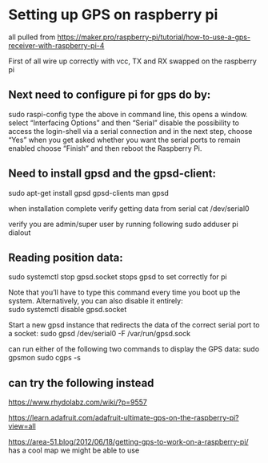 # Setting up GPS on raspberry pi
all pulled from https://maker.pro/raspberry-pi/tutorial/how-to-use-a-gps-receiver-with-raspberry-pi-4

First of all wire up correctly with vcc, TX and RX swapped on the raspberry pi

## Next need to configure pi for gps do by:

sudo raspi-config 
type the above in command line, this opens a window.
 select “Interfacing Options” and then “Serial”
 disable the possibility to access the login-shell via a serial connection and in the next step, 
 choose “Yes” when you get asked whether you want the serial ports to remain enabled
 choose “Finish” and then reboot the Raspberry Pi.
 
## Need to install gpsd and the gpsd-client:

sudo apt-get install gpsd gpsd-clients
man gpsd

when installation complete verify getting data from serial
cat /dev/serial0

verify you are admin/super user by running following
sudo adduser pi dialout

## Reading position data:

sudo systemctl stop gpsd.socket
stops gpsd to set correctly for pi
 
Note that you’ll have to type this command every time you boot up the system. Alternatively, you can also disable it entirely:     
sudo systemctl disable gpsd.socket

Start a new gpsd instance that redirects the data of the correct serial port to a socket:
sudo gpsd /dev/serial0 -F /var/run/gpsd.sock

can run either of the following two commands to display the GPS data:
sudo gpsmon
sudo cgps -s

## can try the following instead
https://www.rhydolabz.com/wiki/?p=9557

https://learn.adafruit.com/adafruit-ultimate-gps-on-the-raspberry-pi?view=all

https://area-51.blog/2012/06/18/getting-gps-to-work-on-a-raspberry-pi/   has a cool map we might be able to use

